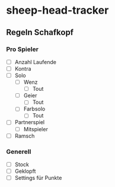 # sheep-head-tracker

## Regeln Schafkopf

### Pro Spieler
- [ ] Anzahl Laufende
- [ ] Kontra
- [ ] Solo
  - [ ] Wenz
    - [ ] Tout
  - [ ] Geier
    - [ ] Tout
  - [ ] Farbsolo
    - [ ] Tout
- [ ] Partnerspiel
  - [ ] Mitspieler
- [ ] Ramsch

### Generell
- [ ] Stock
- [ ] Geklopft
- [ ] Settings für Punkte